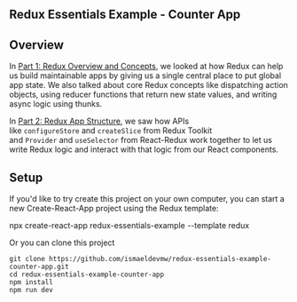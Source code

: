 ## Redux Essentials Example - Counter App

## Overview 
In [Part 1: Redux Overview and Concepts](https://redux.js.org/tutorials/essentials/part-1-overview-concepts), we looked at how Redux can help us build maintainable apps by giving us a single central place to put global app state. We also talked about core Redux concepts like dispatching action objects, using reducer functions that return new state values, and writing async logic using thunks. 

In [Part 2: Redux App Structure](https://redux.js.org/tutorials/essentials/part-2-app-structure), we saw how APIs like `configureStore` and `createSlice` from Redux Toolkit and `Provider` and `useSelector` from React-Redux work together to let us write Redux logic and interact with that logic from our React components.

## Setup
If you'd like to try create this project on your own computer, you can start a new Create-React-App project using the Redux template:

npx create-react-app redux-essentials-example --template redux

Or you can clone this project
```shell
git clone https://github.com/ismaeldevmw/redux-essentials-example-counter-app.git
cd redux-essentials-example-counter-app
npm install
npm run dev
```